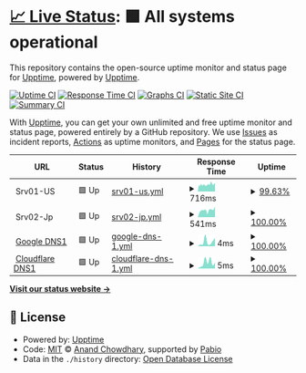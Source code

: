 # [📈 Live Status](https://lawlietr.github.io/upptime.doh.avpclub.uk): <!--live status--> **🟩 All systems operational**

This repository contains the open-source uptime monitor and status page for [Upptime](https://upptime.js.org), powered by [Upptime](https://github.com/upptime/upptime).

[![Uptime CI](https://github.com/Lawlietr/upptime.doh.avpclub.uk/workflows/Uptime%20CI/badge.svg)](https://github.com/Lawlietr/upptime.doh.avpclub.uk/actions?query=workflow%3A%22Uptime+CI%22)
[![Response Time CI](https://github.com/Lawlietr/upptime.doh.avpclub.uk/workflows/Response%20Time%20CI/badge.svg)](https://github.com/Lawlietr/upptime.doh.avpclub.uk/actions?query=workflow%3A%22Response+Time+CI%22)
[![Graphs CI](https://github.com/Lawlietr/upptime.doh.avpclub.uk/workflows/Graphs%20CI/badge.svg)](https://github.com/Lawlietr/upptime.doh.avpclub.uk/actions?query=workflow%3A%22Graphs+CI%22)
[![Static Site CI](https://github.com/Lawlietr/upptime.doh.avpclub.uk/workflows/Static%20Site%20CI/badge.svg)](https://github.com/Lawlietr/upptime.doh.avpclub.uk/actions?query=workflow%3A%22Static+Site+CI%22)
[![Summary CI](https://github.com/Lawlietr/upptime.doh.avpclub.uk/workflows/Summary%20CI/badge.svg)](https://github.com/Lawlietr/upptime.doh.avpclub.uk/actions?query=workflow%3A%22Summary+CI%22)

With [Upptime](https://upptime.js.org), you can get your own unlimited and free uptime monitor and status page, powered entirely by a GitHub repository. We use [Issues](https://github.com/upptime/upptime/issues) as incident reports, [Actions](https://github.com/Lawlietr/upptime.doh.avpclub.uk/actions) as uptime monitors, and [Pages](https://demo.upptime.js.org) for the status page.

<!--start: status pages-->
<!-- This summary is generated by Upptime (https://github.com/upptime/upptime) -->
<!-- Do not edit this manually, your changes will be overwritten -->
<!-- prettier-ignore -->
| URL | Status | History | Response Time | Uptime |
| --- | ------ | ------- | ------------- | ------ |
| <img alt="" src="https://icons.duckduckgo.com/ip3/null.ico" height="13"> Srv01-US | 🟩 Up | [srv01-us.yml](https://github.com/Lawlietr/upptime.doh.avpclub.uk/commits/HEAD/history/srv01-us.yml) | <details><summary><img alt="Response time graph" src="./graphs/srv01-us/response-time-week.png" height="20"> 716ms</summary><br><a href="https://Lawlietr.github.io/upptime.doh.avpclub.uk/history/srv01-us"><img alt="Response time 516" src="https://img.shields.io/endpoint?url=https%3A%2F%2Fraw.githubusercontent.com%2FLawlietr%2Fupptime.doh.avpclub.uk%2FHEAD%2Fapi%2Fsrv01-us%2Fresponse-time.json"></a><br><a href="https://Lawlietr.github.io/upptime.doh.avpclub.uk/history/srv01-us"><img alt="24-hour response time 738" src="https://img.shields.io/endpoint?url=https%3A%2F%2Fraw.githubusercontent.com%2FLawlietr%2Fupptime.doh.avpclub.uk%2FHEAD%2Fapi%2Fsrv01-us%2Fresponse-time-day.json"></a><br><a href="https://Lawlietr.github.io/upptime.doh.avpclub.uk/history/srv01-us"><img alt="7-day response time 716" src="https://img.shields.io/endpoint?url=https%3A%2F%2Fraw.githubusercontent.com%2FLawlietr%2Fupptime.doh.avpclub.uk%2FHEAD%2Fapi%2Fsrv01-us%2Fresponse-time-week.json"></a><br><a href="https://Lawlietr.github.io/upptime.doh.avpclub.uk/history/srv01-us"><img alt="30-day response time 641" src="https://img.shields.io/endpoint?url=https%3A%2F%2Fraw.githubusercontent.com%2FLawlietr%2Fupptime.doh.avpclub.uk%2FHEAD%2Fapi%2Fsrv01-us%2Fresponse-time-month.json"></a><br><a href="https://Lawlietr.github.io/upptime.doh.avpclub.uk/history/srv01-us"><img alt="1-year response time 516" src="https://img.shields.io/endpoint?url=https%3A%2F%2Fraw.githubusercontent.com%2FLawlietr%2Fupptime.doh.avpclub.uk%2FHEAD%2Fapi%2Fsrv01-us%2Fresponse-time-year.json"></a></details> | <details><summary><a href="https://Lawlietr.github.io/upptime.doh.avpclub.uk/history/srv01-us">99.63%</a></summary><a href="https://Lawlietr.github.io/upptime.doh.avpclub.uk/history/srv01-us"><img alt="All-time uptime 99.43%" src="https://img.shields.io/endpoint?url=https%3A%2F%2Fraw.githubusercontent.com%2FLawlietr%2Fupptime.doh.avpclub.uk%2FHEAD%2Fapi%2Fsrv01-us%2Fuptime.json"></a><br><a href="https://Lawlietr.github.io/upptime.doh.avpclub.uk/history/srv01-us"><img alt="24-hour uptime 99.49%" src="https://img.shields.io/endpoint?url=https%3A%2F%2Fraw.githubusercontent.com%2FLawlietr%2Fupptime.doh.avpclub.uk%2FHEAD%2Fapi%2Fsrv01-us%2Fuptime-day.json"></a><br><a href="https://Lawlietr.github.io/upptime.doh.avpclub.uk/history/srv01-us"><img alt="7-day uptime 99.63%" src="https://img.shields.io/endpoint?url=https%3A%2F%2Fraw.githubusercontent.com%2FLawlietr%2Fupptime.doh.avpclub.uk%2FHEAD%2Fapi%2Fsrv01-us%2Fuptime-week.json"></a><br><a href="https://Lawlietr.github.io/upptime.doh.avpclub.uk/history/srv01-us"><img alt="30-day uptime 98.62%" src="https://img.shields.io/endpoint?url=https%3A%2F%2Fraw.githubusercontent.com%2FLawlietr%2Fupptime.doh.avpclub.uk%2FHEAD%2Fapi%2Fsrv01-us%2Fuptime-month.json"></a><br><a href="https://Lawlietr.github.io/upptime.doh.avpclub.uk/history/srv01-us"><img alt="1-year uptime 99.43%" src="https://img.shields.io/endpoint?url=https%3A%2F%2Fraw.githubusercontent.com%2FLawlietr%2Fupptime.doh.avpclub.uk%2FHEAD%2Fapi%2Fsrv01-us%2Fuptime-year.json"></a></details>
| <img alt="" src="https://icons.duckduckgo.com/ip3/null.ico" height="13"> Srv02-Jp | 🟩 Up | [srv02-jp.yml](https://github.com/Lawlietr/upptime.doh.avpclub.uk/commits/HEAD/history/srv02-jp.yml) | <details><summary><img alt="Response time graph" src="./graphs/srv02-jp/response-time-week.png" height="20"> 541ms</summary><br><a href="https://Lawlietr.github.io/upptime.doh.avpclub.uk/history/srv02-jp"><img alt="Response time 602" src="https://img.shields.io/endpoint?url=https%3A%2F%2Fraw.githubusercontent.com%2FLawlietr%2Fupptime.doh.avpclub.uk%2FHEAD%2Fapi%2Fsrv02-jp%2Fresponse-time.json"></a><br><a href="https://Lawlietr.github.io/upptime.doh.avpclub.uk/history/srv02-jp"><img alt="24-hour response time 819" src="https://img.shields.io/endpoint?url=https%3A%2F%2Fraw.githubusercontent.com%2FLawlietr%2Fupptime.doh.avpclub.uk%2FHEAD%2Fapi%2Fsrv02-jp%2Fresponse-time-day.json"></a><br><a href="https://Lawlietr.github.io/upptime.doh.avpclub.uk/history/srv02-jp"><img alt="7-day response time 541" src="https://img.shields.io/endpoint?url=https%3A%2F%2Fraw.githubusercontent.com%2FLawlietr%2Fupptime.doh.avpclub.uk%2FHEAD%2Fapi%2Fsrv02-jp%2Fresponse-time-week.json"></a><br><a href="https://Lawlietr.github.io/upptime.doh.avpclub.uk/history/srv02-jp"><img alt="30-day response time 579" src="https://img.shields.io/endpoint?url=https%3A%2F%2Fraw.githubusercontent.com%2FLawlietr%2Fupptime.doh.avpclub.uk%2FHEAD%2Fapi%2Fsrv02-jp%2Fresponse-time-month.json"></a><br><a href="https://Lawlietr.github.io/upptime.doh.avpclub.uk/history/srv02-jp"><img alt="1-year response time 602" src="https://img.shields.io/endpoint?url=https%3A%2F%2Fraw.githubusercontent.com%2FLawlietr%2Fupptime.doh.avpclub.uk%2FHEAD%2Fapi%2Fsrv02-jp%2Fresponse-time-year.json"></a></details> | <details><summary><a href="https://Lawlietr.github.io/upptime.doh.avpclub.uk/history/srv02-jp">100.00%</a></summary><a href="https://Lawlietr.github.io/upptime.doh.avpclub.uk/history/srv02-jp"><img alt="All-time uptime 100.00%" src="https://img.shields.io/endpoint?url=https%3A%2F%2Fraw.githubusercontent.com%2FLawlietr%2Fupptime.doh.avpclub.uk%2FHEAD%2Fapi%2Fsrv02-jp%2Fuptime.json"></a><br><a href="https://Lawlietr.github.io/upptime.doh.avpclub.uk/history/srv02-jp"><img alt="24-hour uptime 100.00%" src="https://img.shields.io/endpoint?url=https%3A%2F%2Fraw.githubusercontent.com%2FLawlietr%2Fupptime.doh.avpclub.uk%2FHEAD%2Fapi%2Fsrv02-jp%2Fuptime-day.json"></a><br><a href="https://Lawlietr.github.io/upptime.doh.avpclub.uk/history/srv02-jp"><img alt="7-day uptime 100.00%" src="https://img.shields.io/endpoint?url=https%3A%2F%2Fraw.githubusercontent.com%2FLawlietr%2Fupptime.doh.avpclub.uk%2FHEAD%2Fapi%2Fsrv02-jp%2Fuptime-week.json"></a><br><a href="https://Lawlietr.github.io/upptime.doh.avpclub.uk/history/srv02-jp"><img alt="30-day uptime 100.00%" src="https://img.shields.io/endpoint?url=https%3A%2F%2Fraw.githubusercontent.com%2FLawlietr%2Fupptime.doh.avpclub.uk%2FHEAD%2Fapi%2Fsrv02-jp%2Fuptime-month.json"></a><br><a href="https://Lawlietr.github.io/upptime.doh.avpclub.uk/history/srv02-jp"><img alt="1-year uptime 100.00%" src="https://img.shields.io/endpoint?url=https%3A%2F%2Fraw.githubusercontent.com%2FLawlietr%2Fupptime.doh.avpclub.uk%2FHEAD%2Fapi%2Fsrv02-jp%2Fuptime-year.json"></a></details>
| <img alt="" src="https://icons.duckduckgo.com/ip3/null.ico" height="13"> [Google DNS1](8.8.8.8) | 🟩 Up | [google-dns-1.yml](https://github.com/Lawlietr/upptime.doh.avpclub.uk/commits/HEAD/history/google-dns-1.yml) | <details><summary><img alt="Response time graph" src="./graphs/google-dns-1/response-time-week.png" height="20"> 4ms</summary><br><a href="https://Lawlietr.github.io/upptime.doh.avpclub.uk/history/google-dns-1"><img alt="Response time 4" src="https://img.shields.io/endpoint?url=https%3A%2F%2Fraw.githubusercontent.com%2FLawlietr%2Fupptime.doh.avpclub.uk%2FHEAD%2Fapi%2Fgoogle-dns-1%2Fresponse-time.json"></a><br><a href="https://Lawlietr.github.io/upptime.doh.avpclub.uk/history/google-dns-1"><img alt="24-hour response time 6" src="https://img.shields.io/endpoint?url=https%3A%2F%2Fraw.githubusercontent.com%2FLawlietr%2Fupptime.doh.avpclub.uk%2FHEAD%2Fapi%2Fgoogle-dns-1%2Fresponse-time-day.json"></a><br><a href="https://Lawlietr.github.io/upptime.doh.avpclub.uk/history/google-dns-1"><img alt="7-day response time 4" src="https://img.shields.io/endpoint?url=https%3A%2F%2Fraw.githubusercontent.com%2FLawlietr%2Fupptime.doh.avpclub.uk%2FHEAD%2Fapi%2Fgoogle-dns-1%2Fresponse-time-week.json"></a><br><a href="https://Lawlietr.github.io/upptime.doh.avpclub.uk/history/google-dns-1"><img alt="30-day response time 4" src="https://img.shields.io/endpoint?url=https%3A%2F%2Fraw.githubusercontent.com%2FLawlietr%2Fupptime.doh.avpclub.uk%2FHEAD%2Fapi%2Fgoogle-dns-1%2Fresponse-time-month.json"></a><br><a href="https://Lawlietr.github.io/upptime.doh.avpclub.uk/history/google-dns-1"><img alt="1-year response time 4" src="https://img.shields.io/endpoint?url=https%3A%2F%2Fraw.githubusercontent.com%2FLawlietr%2Fupptime.doh.avpclub.uk%2FHEAD%2Fapi%2Fgoogle-dns-1%2Fresponse-time-year.json"></a></details> | <details><summary><a href="https://Lawlietr.github.io/upptime.doh.avpclub.uk/history/google-dns-1">100.00%</a></summary><a href="https://Lawlietr.github.io/upptime.doh.avpclub.uk/history/google-dns-1"><img alt="All-time uptime 100.00%" src="https://img.shields.io/endpoint?url=https%3A%2F%2Fraw.githubusercontent.com%2FLawlietr%2Fupptime.doh.avpclub.uk%2FHEAD%2Fapi%2Fgoogle-dns-1%2Fuptime.json"></a><br><a href="https://Lawlietr.github.io/upptime.doh.avpclub.uk/history/google-dns-1"><img alt="24-hour uptime 100.00%" src="https://img.shields.io/endpoint?url=https%3A%2F%2Fraw.githubusercontent.com%2FLawlietr%2Fupptime.doh.avpclub.uk%2FHEAD%2Fapi%2Fgoogle-dns-1%2Fuptime-day.json"></a><br><a href="https://Lawlietr.github.io/upptime.doh.avpclub.uk/history/google-dns-1"><img alt="7-day uptime 100.00%" src="https://img.shields.io/endpoint?url=https%3A%2F%2Fraw.githubusercontent.com%2FLawlietr%2Fupptime.doh.avpclub.uk%2FHEAD%2Fapi%2Fgoogle-dns-1%2Fuptime-week.json"></a><br><a href="https://Lawlietr.github.io/upptime.doh.avpclub.uk/history/google-dns-1"><img alt="30-day uptime 100.00%" src="https://img.shields.io/endpoint?url=https%3A%2F%2Fraw.githubusercontent.com%2FLawlietr%2Fupptime.doh.avpclub.uk%2FHEAD%2Fapi%2Fgoogle-dns-1%2Fuptime-month.json"></a><br><a href="https://Lawlietr.github.io/upptime.doh.avpclub.uk/history/google-dns-1"><img alt="1-year uptime 100.00%" src="https://img.shields.io/endpoint?url=https%3A%2F%2Fraw.githubusercontent.com%2FLawlietr%2Fupptime.doh.avpclub.uk%2FHEAD%2Fapi%2Fgoogle-dns-1%2Fuptime-year.json"></a></details>
| <img alt="" src="https://icons.duckduckgo.com/ip3/null.ico" height="13"> [Cloudflare DNS1](1.1.1.1) | 🟩 Up | [cloudflare-dns-1.yml](https://github.com/Lawlietr/upptime.doh.avpclub.uk/commits/HEAD/history/cloudflare-dns-1.yml) | <details><summary><img alt="Response time graph" src="./graphs/cloudflare-dns-1/response-time-week.png" height="20"> 5ms</summary><br><a href="https://Lawlietr.github.io/upptime.doh.avpclub.uk/history/cloudflare-dns-1"><img alt="Response time 4" src="https://img.shields.io/endpoint?url=https%3A%2F%2Fraw.githubusercontent.com%2FLawlietr%2Fupptime.doh.avpclub.uk%2FHEAD%2Fapi%2Fcloudflare-dns-1%2Fresponse-time.json"></a><br><a href="https://Lawlietr.github.io/upptime.doh.avpclub.uk/history/cloudflare-dns-1"><img alt="24-hour response time 5" src="https://img.shields.io/endpoint?url=https%3A%2F%2Fraw.githubusercontent.com%2FLawlietr%2Fupptime.doh.avpclub.uk%2FHEAD%2Fapi%2Fcloudflare-dns-1%2Fresponse-time-day.json"></a><br><a href="https://Lawlietr.github.io/upptime.doh.avpclub.uk/history/cloudflare-dns-1"><img alt="7-day response time 5" src="https://img.shields.io/endpoint?url=https%3A%2F%2Fraw.githubusercontent.com%2FLawlietr%2Fupptime.doh.avpclub.uk%2FHEAD%2Fapi%2Fcloudflare-dns-1%2Fresponse-time-week.json"></a><br><a href="https://Lawlietr.github.io/upptime.doh.avpclub.uk/history/cloudflare-dns-1"><img alt="30-day response time 4" src="https://img.shields.io/endpoint?url=https%3A%2F%2Fraw.githubusercontent.com%2FLawlietr%2Fupptime.doh.avpclub.uk%2FHEAD%2Fapi%2Fcloudflare-dns-1%2Fresponse-time-month.json"></a><br><a href="https://Lawlietr.github.io/upptime.doh.avpclub.uk/history/cloudflare-dns-1"><img alt="1-year response time 4" src="https://img.shields.io/endpoint?url=https%3A%2F%2Fraw.githubusercontent.com%2FLawlietr%2Fupptime.doh.avpclub.uk%2FHEAD%2Fapi%2Fcloudflare-dns-1%2Fresponse-time-year.json"></a></details> | <details><summary><a href="https://Lawlietr.github.io/upptime.doh.avpclub.uk/history/cloudflare-dns-1">100.00%</a></summary><a href="https://Lawlietr.github.io/upptime.doh.avpclub.uk/history/cloudflare-dns-1"><img alt="All-time uptime 100.00%" src="https://img.shields.io/endpoint?url=https%3A%2F%2Fraw.githubusercontent.com%2FLawlietr%2Fupptime.doh.avpclub.uk%2FHEAD%2Fapi%2Fcloudflare-dns-1%2Fuptime.json"></a><br><a href="https://Lawlietr.github.io/upptime.doh.avpclub.uk/history/cloudflare-dns-1"><img alt="24-hour uptime 100.00%" src="https://img.shields.io/endpoint?url=https%3A%2F%2Fraw.githubusercontent.com%2FLawlietr%2Fupptime.doh.avpclub.uk%2FHEAD%2Fapi%2Fcloudflare-dns-1%2Fuptime-day.json"></a><br><a href="https://Lawlietr.github.io/upptime.doh.avpclub.uk/history/cloudflare-dns-1"><img alt="7-day uptime 100.00%" src="https://img.shields.io/endpoint?url=https%3A%2F%2Fraw.githubusercontent.com%2FLawlietr%2Fupptime.doh.avpclub.uk%2FHEAD%2Fapi%2Fcloudflare-dns-1%2Fuptime-week.json"></a><br><a href="https://Lawlietr.github.io/upptime.doh.avpclub.uk/history/cloudflare-dns-1"><img alt="30-day uptime 100.00%" src="https://img.shields.io/endpoint?url=https%3A%2F%2Fraw.githubusercontent.com%2FLawlietr%2Fupptime.doh.avpclub.uk%2FHEAD%2Fapi%2Fcloudflare-dns-1%2Fuptime-month.json"></a><br><a href="https://Lawlietr.github.io/upptime.doh.avpclub.uk/history/cloudflare-dns-1"><img alt="1-year uptime 100.00%" src="https://img.shields.io/endpoint?url=https%3A%2F%2Fraw.githubusercontent.com%2FLawlietr%2Fupptime.doh.avpclub.uk%2FHEAD%2Fapi%2Fcloudflare-dns-1%2Fuptime-year.json"></a></details>

<!--end: status pages-->

[**Visit our status website →**](https://lawlietr.github.io/upptime.doh.avpclub.uk)

## 📄 License

- Powered by: [Upptime](https://lawlietr.github.io/upptime.doh.avpclub.uk)
- Code: [MIT](./LICENSE) © [Anand Chowdhary](https://anandchowdhary.com), supported by [Pabio](https://pabio.com)
- Data in the `./history` directory: [Open Database License](https://opendatacommons.org/licenses/odbl/1-0/)
